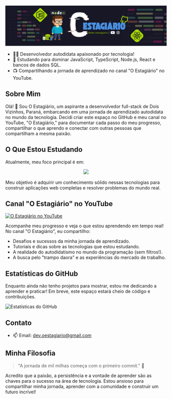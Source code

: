 ![Banner](./images/@dev.oestagiario.png)

- 👨‍💻 Desenvolvedor autodidata apaixonado por tecnologia!
- 🚀 Estudando para dominar JavaScript, TypeScript, Node.js, React e bancos de dados SQL.
- 📺 Compartilhando a jornada de aprendizado no canal "O Estagiário" no YouTube.

## Sobre Mim

Olá! 👋 Sou O Estagiário, um aspirante a desenvolvedor full-stack de Dois Vizinhos, Paraná, embarcando em uma jornada de aprendizado autodidata no mundo da tecnologia. Decidi criar este espaço no GitHub e meu canal no YouTube, "O Estagiário," para documentar cada passo do meu progresso, compartilhar o que aprendo e conectar com outras pessoas que compartilham a mesma paixão.

## O Que Estou Estudando

Atualmente, meu foco principal é em:

<p align="center">
  <a href="https://skillicons.dev">
    <img src="https://skillicons.dev/icons?i=js,ts,nodejs,express,react,mysql,postgres" />
  </a>
</p>

Meu objetivo é adquirir um conhecimento sólido nessas tecnologias para construir aplicações web completas e resolver problemas do mundo real.

## Canal "O Estagiário" no YouTube

[![O Estagiário no YouTube](https://img.shields.io/badge/YouTube-FF0000?style=for-the-badge&logo=youtube&logoColor=white)](https://www.youtube.com/@dev.oestagiario)

Acompanhe meu progresso e veja o que estou aprendendo em tempo real! No canal "O Estagiário", eu compartilho:

- Desafios e sucessos da minha jornada de aprendizado.
- Tutoriais e dicas sobre as tecnologias que estou estudando.
- A realidade do autodidatismo no mundo da programação (sem filtros!).
- A busca pelo "trampo daora" e as experiências do mercado de trabalho.

## Estatísticas do GitHub

Enquanto ainda não tenho projetos para mostrar, estou me dedicando a aprender e praticar! Em breve, este espaço estará cheio de código e contribuições.

![Estatísticas do GitHub](https://github-readme-stats.vercel.app/api?username=dev-oestagiario&show_icons=true&theme=radical)

## Contato

- 📫 Email: dev.oestagiario@gmail.com

## Minha Filosofia

> "A jornada de mil milhas começa com o primeiro commit." 🚀

Acredito que a paixão, a persistência e a vontade de aprender são as chaves para o sucesso na área de tecnologia. Estou ansioso para compartilhar minha jornada, aprender com a comunidade e construir um futuro incrível!
